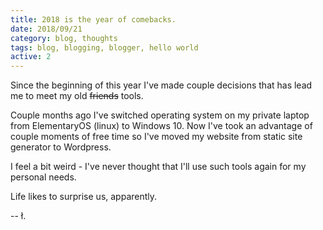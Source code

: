 ```yaml
---
title: 2018 is the year of comebacks.
date: 2018/09/21
category: blog, thoughts
tags: blog, blogging, blogger, hello world
active: 2
---
```


Since the beginning of this year I've made couple decisions that has lead me to meet my old <strike>friends</strike> tools.

Couple months ago I've switched operating system on my private laptop from ElementaryOS (linux) to Windows 10. Now I've took an advantage of couple moments of free time so I've moved my website from static site generator to Wordpress.

I feel a bit weird - I've never thought that I'll use such tools again for my personal needs.

Life likes to surprise us, apparently.

-- ł.
